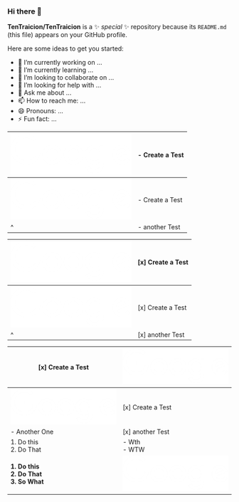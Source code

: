 ### Hi there 👋

<!-- Nothin' -->

**TenTraicion/TenTraicion** is a ✨ _special_ ✨ repository because its `README.md` (this file) appears on your GitHub profile.

Here are some ideas to get you started:

- 🔭 I’m currently working on ...
- 🌱 I’m currently learning ...
- 👯 I’m looking to collaborate on ...
- 🤔 I’m looking for help with ...
- 💬 Ask me about ...
- 📫 How to reach me: ...
- 😄 Pronouns: ...
- ⚡ Fun fact: ...

| ![image](img/logo.png) | - Create a Test |
| ---------------------- | --------------- |
| ![image](img/logo.png) | - Create a Test |
| ^ | - another Test |

| ![image](img/logo.png) | [x] Create a Test |
| ---------------------- | --------------- |
| ![image](img/logo.png) | [x] Create a Test |
| ^ | [x] another Test |

| [x] Create a Test | ![image](img/logo.png) |
| ---------------------- | --------------- |
| ![image](img/logo.png) | [x] Create a Test |
| - Another One | [x] another Test |
| 1. Do this <br> 2. Do That | - Wth <br> - WTW |
| **1. Do this <br> 2. Do That <br> 3. So What** | ![image](img/logo.png) |
